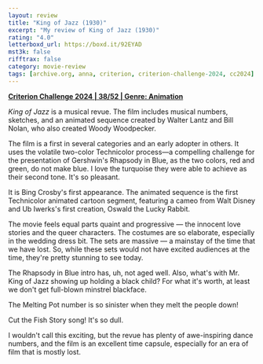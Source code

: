 ```yaml
---
layout: review
title: "King of Jazz (1930)"
excerpt: "My review of King of Jazz (1930)"
rating: "4.0"
letterboxd_url: https://boxd.it/92EYAD
mst3k: false
rifftrax: false
category: movie-review
tags: [archive.org, anna, criterion, criterion-challenge-2024, cc2024]
---
```


<b><a href="https://boxd.it/qWjuA/detail" target="_blank" rel="noopener">Criterion Challenge 2024 | 38/52 | Genre: Animation</a></b>

<i>King of Jazz</i> is a musical revue. The film includes musical numbers, sketches, and an animated sequence created by Walter Lantz and Bill Nolan, who also created Woody Woodpecker.

The film is a first in several categories and an early adopter in others. It uses the volatile two-color Technicolor process—a compelling challenge for the presentation of Gershwin's Rhapsody in Blue, as the two colors, red and green, do not make blue. I love the turquoise they were able to achieve as their second tone. It's so pleasant.

It is Bing Crosby's first appearance. The animated sequence is the first Technicolor animated cartoon segment, featuring a cameo from Walt Disney and Ub Iwerks's first creation, Oswald the Lucky Rabbit.

The movie feels equal parts quaint and progressive — the innocent love stories and the queer characters. The costumes are so elaborate, especially in the wedding dress bit. The sets are massive — a mainstay of the time that we have lost. So, while these sets would not have excited audiences at the time, they're pretty stunning to see today.

The Rhapsody in Blue intro has, uh, not aged well. Also, what's with Mr. King of Jazz showing up holding a black child? For what it's worth, at least we don't get full-blown minstrel blackface.

The Melting Pot number is so sinister when they melt the people down!

Cut the Fish Story song! It's so dull.

I wouldn't call this exciting, but the revue has plenty of awe-inspiring dance numbers, and the film is an excellent time capsule, especially for an era of film that is mostly lost.
